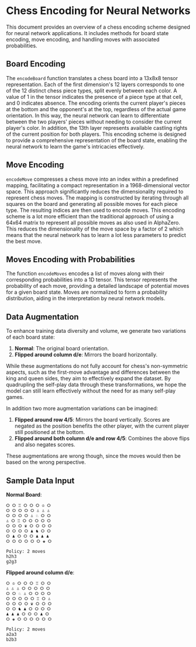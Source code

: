 # Chess Encoding for Neural Networks

This document provides an overview of a chess encoding scheme designed for neural network applications. It includes methods for board state encoding, move encoding, and handling moves with associated probabilities.

## Board Encoding

The `encodeBoard` function translates a chess board into a 13x8x8 tensor representation. Each of the first dimension's 12 layers corresponds to one of the 12 distinct chess piece types, split evenly between each color. A value of 1 in the tensor indicates the presence of a piece type at that cell, and 0 indicates absence. The encoding orients the current player's pieces at the bottom and the opponent's at the top, regardless of the actual game orientation. In this way, the neural network can learn to differentiate between the two players' pieces without needing to consider the current player's color. In addition, the 13th layer represents available castling rights of the current position for both players. This encoding scheme is designed to provide a comprehensive representation of the board state, enabling the neural network to learn the game's intricacies effectively.

## Move Encoding

`encodeMove` compresses a chess move into an index within a predefined mapping, facilitating a compact representation in a 1968-dimensional vector space. This approach significantly reduces the dimensionality required to represent chess moves. The mapping is constructed by iterating through all squares on the board and generating all possible moves for each piece type. The resulting indices are then used to encode moves. This encoding scheme is a lot more efficient than the traditional approach of using a 64x64 matrix to represent all possible moves as also used in AlphaZero. This reduces the dimensionality of the move space by a factor of 2 which means that the neural network has to learn a lot less parameters to predict the best move.

## Moves Encoding with Probabilities

The function `encodeMoves` encodes a list of moves along with their corresponding probabilities into a 1D tensor. This tensor represents the probability of each move, providing a detailed landscape of potential moves for a given board state. Moves are normalized to form a probability distribution, aiding in the interpretation by neural network models.

## Data Augmentation

To enhance training data diversity and volume, we generate two variations of each board state:

1. **Normal**: The original board orientation.
2. **Flipped around column d/e**: Mirrors the board horizontally.

While these augmentations do not fully account for chess's non-symmetric aspects, such as the first-move advantage and differences between the king and queen sides, they aim to effectively expand the dataset. By quadrupling the self-play data through these transformations, we hope the model can still learn effectively without the need for as many self-play games.

In addition two more augmentation variations can be imagined:

1. **Flipped around row 4/5**: Mirrors the board vertically. Scores are negated as the position benefits the other player, with the current player still positioned at the bottom.
2. **Flipped around both column d/e and row 4/5**: Combines the above flips and also negates scores.

These augmentations are wrong though, since the moves would then be based on the wrong perspective.

## Sample Data Input

**Normal Board**:

```text
⭘ ⭘ ♖ ⭘ ⭘ ⭘ ♔ ⭘
⭘ ⭘ ⭘ ⭘ ⭘ ♙ ♙ ♙
⭘ ⭘ ⭘ ⭘ ♙ ♘ ⭘ ⭘
♙ ⭘ ♖ ⭘ ⭘ ⭘ ⭘ ⭘
⭘ ⭘ ⭘ ♛ ⭘ ⭘ ⭘ ⭘
⭘ ⭘ ⭘ ⭘ ♟ ♞ ⭘ ⭘
⭘ ♟ ⭘ ⭘ ⭘ ♟ ♟ ♟
⭘ ⭘ ⭘ ⭘ ⭘ ⭘ ♚ ⭘

Policy: 2 moves
h2h3
g2g3
```

**Flipped around column d/e**:

```text
⭘ ♔ ⭘ ⭘ ⭘ ♖ ⭘ ⭘
♙ ♙ ♙ ⭘ ⭘ ⭘ ⭘ ⭘
⭘ ⭘ ♘ ♙ ⭘ ⭘ ⭘ ⭘
⭘ ⭘ ⭘ ⭘ ⭘ ♖ ⭘ ♙
⭘ ⭘ ⭘ ⭘ ♛ ⭘ ⭘ ⭘
⭘ ⭘ ♞ ♟ ⭘ ⭘ ⭘ ⭘
♟ ♟ ♟ ⭘ ⭘ ⭘ ♟ ⭘
⭘ ♚ ⭘ ⭘ ⭘ ⭘ ⭘ ⭘

Policy: 2 moves
a2a3
b2b3
```
